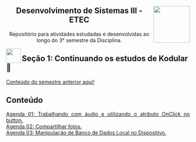 <div align="center">
<a href="https://github.com/monicaquintal" target="_blank"><img align="right" height="100" src="https://www.svgrepo.com/show/477108/computer.svg" /></a>
<h2>Desenvolvimento de Sistemas III - ETEC</h2>
<p>Repositório para atividades estudadas e desenvolvidas ao longo do 3° semestre da Disciplina.</p>
</div>

<a href="https://github.com/monicaquintal" target="_blank"><img align="left" height="40" src="https://www.svgrepo.com/show/477093/mobile-phone-signal.svg"/></a>  
<h2>Seção 1: Continuando os estudos de Kodular 🤳</h2>
<a href="https://github.com/monicaquintal/disciplina_DS_II_ETEC">Conteúdo do semestre anterior aqui!</a><br>

<div id="conteudo" align="justify">

## Conteúdo

[Agenda 01: Trabalhando com áudio e utilizando o atributo OnClick no button.](./agenda01/agenda01.md)<br>
[Agenda 02: Compartilhar fotos.](./agenda02/agenda02.md)<br>
[Agenda 03: Manipulação de Banco de Dados Local no Dispositivo.](./agenda03/agenda03.md)<br>

